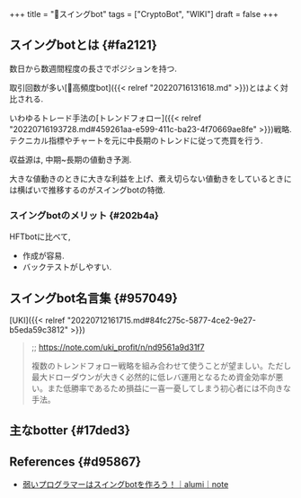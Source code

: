 +++
title = "📝スイングbot"
tags = ["CryptoBot", "WIKI"]
draft = false
+++

## スイングbotとは {#fa2121}

数日から数週間程度の長さでポジションを持つ.

取引回数が多い[📝高頻度bot]({{< relref "20220716131618.md" >}})とはよく対比される.

いわゆるトレード手法の[トレンドフォロー]({{< relref "20220716193728.md#459261aa-e599-411c-ba23-4f70669ae8fe" >}})戦略. テクニカル指標やチャートを元に中長期のトレンドに従って売買を行う.

収益源は, 中期~長期の値動き予測.

大きな値動きのときに大きな利益を上げ、煮え切らない値動きをしているときには横ばいで推移するのがスイングbotの特徴.


### スイングbotのメリット {#202b4a}

HFTbotに比べて,

-   作成が容易.
-   バックテストがしやすい.


## スイングbot名言集 {#957049}

[UKI]({{< relref "20220712161715.md#84fc275c-5877-4ce2-9e27-b5eda59c3812" >}})

> ;; <https://note.com/uki_profit/n/nd9561a9d31f7>
>
> 複数のトレンドフォロー戦略を組み合わせて使うことが望ましい。ただし最大ドローダウンが大きく必然的に低レバ運用となるため資金効率が悪い。また低勝率であるため損益に一喜一憂してしまう初心者には不向きな手法。


## 主なbotter {#17ded3}


## References {#d95867}

-   [弱いプログラマーはスイングbotを作ろう！｜alumi｜note](https://note.com/sodiumplus3/n/nc54e098a1313)
